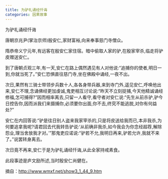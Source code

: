 ```yaml
---
title: 为驴礼诵经忏诲
categories: 因果故事
---
```


	   
为驴礼诵经忏诲

唐朝京兆尹(掌治京师)殷安仁,家财富裕,向来奉事慈门寺僧众。

隋恭帝义宁元年,有远客在殷安仁家住宿。暗中偷取人家的驴,在殷家宰杀,临走将驴皮赠送安仁。

到了唐朝贞观三年,有一天,安仁在路上偶然遇见有人对他说:“追捕你的使者,明日一到,你就当死了。”安仁恐惧直往慈门寺,坐在佛殿中诵经,一夜不出。

次日,果然有三骑士带领步兵数十人,各各身带兵器,来到寺门外,遥见安仁,呼唤他出来,安仁不理,念诵佛经更加虔诚,鬼吏相互讨论说:“昨天不立刻捉捕,今天他精诚诵经修福,怎可捕得?”因而相率离去,只留一人看守,看守者对安仁说:“先生从前杀驴,驴今日控告你,因而派我们来摄捕你,必须要你出面,你不去,终究不能逃脱,对你有何益处?”

安仁在内回答说:“驴是往日别人盗来我家宰杀的,只是将皮送给我而已,本非我杀,为何要追拿我呢?请君回去代我转告驴说:‘从前确非我杀,如今我会为你念经超荐,解除怨业,理当舍放我才对。’”那鬼吏应诺说:“驴若不允,我明日再来,驴若允许,我就不来了。”说罢转身离去。

次日竟不再来,安仁于是为驴礼诵经忏诲,从此全家持戒素食。

此段事迹是庐文励所述,当时殷安仁尚健在。


摘自：http://www.wmxf.net/show3_1_44_9.htm